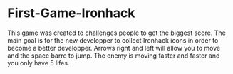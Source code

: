 # First-Game-Ironhack
This game was created to challenges people to get the biggest score.
The main goal is for the new developper to collect Ironhack icons in order to become a better developper.
Arrows right and left will allow you to move and the space barre to jump. 
The enemy is moving faster and faster and you only have 5 lifes. 
